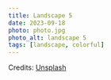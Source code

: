 ```yaml
---
title: Landscape 5
date: 2023-09-18
photo: photo.jpg
photo_alt: landscape 5
tags: [landscape, colorful]
---
```


Credits: [Unsplash](https://unsplash.com/fr/photos/specchio-dacqua-circondato-da-alberi-NRQV-hBF10M)
